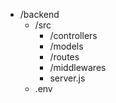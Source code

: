 - /backend
  - /src
    - /controllers
    - /models
    - /routes
    - /middlewares
    - server.js
  - .env
